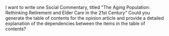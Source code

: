I want to write one Social Commentary, titled "The Aging Population: Rethinking Retirement and Elder Care in the 21st Century" Could you generate the table of contents for the opinion article and provide a detailed explanation of the dependencies between the items in the table of contents?